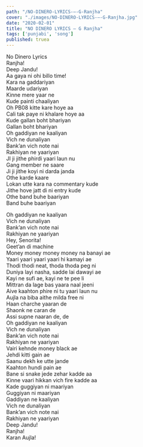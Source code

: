```yaml
---
path: "/NO-DINERO-LYRICS-–-G-Ranjha"
cover: "./images/NO-DINERO-LYRICS-–-G-Ranjha.jpg"
date: "2020-02-01"
title: "NO DINERO LYRICS – G Ranjha"
tags: ['punjabi', 'song']
published: truea
---
```

  
No Dinero Lyrics  
Ranjha!  
Deep Jandu!  
Aa gaya ni ohi billo time!  
Kara na gaddariyan  
Maarde udariyan  
Kinne mere yaar ne  
Kude painti chaaliyan  
Oh PB08 kitte kare hoye aa  
Cali tak paye ni khalare hoye aa  
Kude gallan boht bhariyan  
Gallan boht bhariyan  
Oh gaddiyan ne kaaliyan  
Vich ne dunaliyan  
Bank’an vich note nai  
Rakhiyan ne yaariyan  
JI ji jithe phirdi yaari laun nu  
Gang member ne saare  
Ji ji jithe koyi ni darda janda  
Othe karde kaare  
Lokan utte kara na commentary kude  
Jithe hove jatt di ni entry kude  
Othe band buhe baariyan  
Band buhe baariyan  
  
  
  
  
  
  
Oh gaddiyan ne kaaliyan  
Vich ne dunaliyan  
Bank’an vich note nai  
Rakhiyan ne yaariyan  
Hey, Senorita!  
Geet’an di machine  
Money money money money na banayi ae  
Yaari yaari yaari yaari hi kamayi ae  
Thodi thodi neat, thoda thoda peg ni  
Duniya layi nasha, sadde lai dawayi ae  
Kayi ne sufi ae, kayi ne te pee li  
Mittran da lage bas yaara naal jeeni  
Aive kaahton phire ni tu yaari laun nu  
Aujla na biba aithe milda free ni  
Haan charche yaaran de  
Shaonk ne caran de  
Assi supne naaran de, de  
Oh gaddiyan ne kaaliyan  
Vich ne dunaliyan  
Bank’an vich note nai  
Rakhiyan ne yaariyan  
Vairi kehnde money black ae  
Jehdi kitti gain ae  
Saanu dekh ke utte jande  
Kaahton hundi pain ae  
Bane si snake jede zehar kadde aa  
Kinne vaari hikkan vich fire kadde aa  
Kade guggiyan ni maariyan  
Guggiyan ni maariyan  
Gaddiyan ne kaaliyan  
Vich ne dunaliyan  
Bank’an vich note nai  
Rakhiyan ne yaariyan  
Deep Jandu!  
Ranjha!  
Karan Aujla!  
